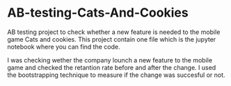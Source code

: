 # AB-testing-Cats-And-Cookies
AB testing project to check whether a new feature  is needed to the mobile game Cats and cookies. 
This project contain one file which is the jupyter notebook where you can find the code.

I was checking wether the company lounch a new feature to the mobile game and checked the retantion rate before and after the change. I used the bootstrapping technique to measure if the change was succesful or not.
